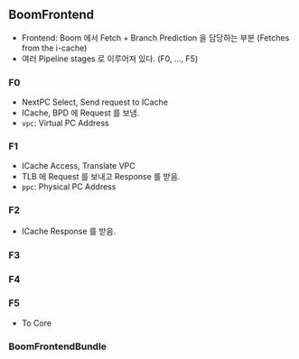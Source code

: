 ## BoomFrontend

- Frontend: Boom 에서 Fetch + Branch Prediction 을 담당하는 부분 (Fetches from the i-cache)
- 여러 Pipeline stages 로 이루어져 있다. (F0, ..., F5)

### F0

- NextPC Select, Send request to ICache
- ICache, BPD 에 Request 를 보냄.
- `vpc`: Virtual PC Address

### F1

- ICache Access, Translate VPC
- TLB 에 Request 를 보내고 Response 를 받음.
- `ppc`: Physical PC Address

### F2

- ICache Response 를 받음.

### F3

### F4

### F5

- To Core

### BoomFrontendBundle

